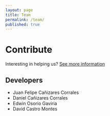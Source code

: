 ```yaml
---
layout: page
title: Team
permalink: /team/
published: true
---
```


# Contribute

Interesting in helping us? [See more information](contribute.md)

## Developers

* Juan Felipe Cañizares Corrales
* Daniel Cañizares Corrales
* Edwin Osorio Gaviria
* David Castro Montes